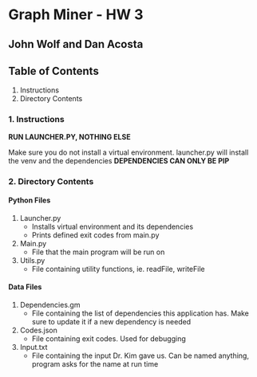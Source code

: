 # Graph Miner - HW 3
## John Wolf and Dan Acosta

## Table of Contents
1. Instructions
2. Directory Contents

### 1. Instructions
**RUN LAUNCHER.PY, NOTHING ELSE**

Make sure you do not install a virtual environment. launcher.py will install the venv and the dependencies
**DEPENDENCIES CAN ONLY BE PIP**

### 2. Directory Contents

#### Python Files
1. Launcher.py
	- Installs virtual environment and its dependencies
	- Prints defined exit codes from main.py
2. Main.py
	- File that the main program will be run on
3. Utils.py
	- File containing utility functions, ie. readFile, writeFile

#### Data Files
1. Dependencies.gm
	- File containing the list of dependencies this application has. Make sure to update it if a new dependency is needed
2. Codes.json
	- File containing exit codes. Used for debugging
3. Input.txt
	- File containing the input Dr. Kim gave us. Can be named anything, program asks for the name at run time

